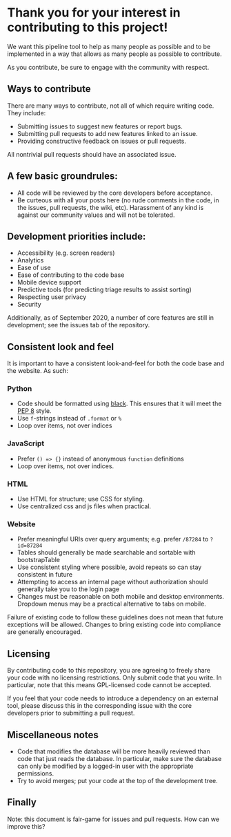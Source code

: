 # Thank you for your interest in contributing to this project!
We want this pipeline tool to help as many people as possible and to be 
implemented in a way that allows as many people as possible to contribute.

As you contribute, be sure to engage with the community with respect.

## Ways to contribute
There are many ways to contribute, not all of which require writing code. They include:
- Submitting issues to suggest new features or report bugs.
- Submitting pull requests to add new features linked to an issue.
- Providing constructive feedback on issues or pull requests.

All nontrivial pull requests should have an associated issue.

## A few basic groundrules:
- All code will be reviewed by the core developers before acceptance.
- Be curteous with all your posts here (no rude comments in the code, in the issues, pull requests, the wiki, etc).
  Harassment of any kind is against our community values and will not be tolerated.

## Development priorities include:
- Accessibility (e.g. screen readers)
- Analytics
- Ease of use
- Ease of contributing to the code base
- Mobile device support
- Predictive tools (for predicting triage results to assist sorting)
- Respecting user privacy
- Security

Additionally, as of September 2020, a number of core features are still in development; see the issues tab of the repository.

## Consistent look and feel
It is important to have a consistent look-and-feel for both the code base and the website. As such:
### Python
- Code should be formatted using [black](https://github.com/psf/black). This ensures that it will meet the 
  [PEP 8](https://www.python.org/dev/peps/pep-0008/) style.
- Use `f`-strings instead of `.format` or `%`
- Loop over items, not over indices
### JavaScript
- Prefer `() => {}` instead of anonymous `function` definitions
- Loop over items, not over indices.
### HTML
- Use HTML for structure; use CSS for styling.
- Use centralized css and js files when practical.
### Website
- Prefer meaningful URIs over query arguments; e.g. prefer `/87284` to `?id=87284`
- Tables should generally be made searchable and sortable with bootstrapTable
- Use consistent styling where possible, avoid repeats so can stay consistent in future
- Attempting to access an internal page without authorization should generally take you to the login page
- Changes must be reasonable on both mobile and desktop environments. Dropdown menus may be a practical alternative to tabs on mobile.


Failure of existing code to follow these guidelines does not mean that future exceptions will be allowed. 
Changes to bring existing code into compliance are generally encouraged.

## Licensing
By contributing code to this repository, you are agreeing to freely share your code with no licensing restrictions.
Only submit code that you write.
In particular, note that this means GPL-licensed code cannot be accepted.

If you feel that your code needs to introduce a dependency on an external tool, please discuss this in the
corresponding issue with the core developers prior to submitting a pull request.

## Miscellaneous notes
- Code that modifies the database will be more heavily reviewed than code that just reads the database. In particular, make sure the database can only be modified by a logged-in user with the appropriate permissions.
- Try to avoid merges; put your code at the top of the development tree.

## Finally

Note: this document is fair-game for issues and pull requests. How can we improve this?